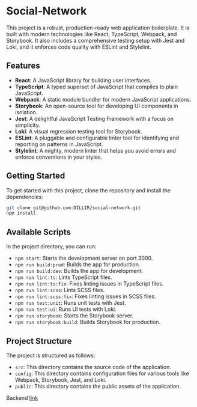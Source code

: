 # Social-Network

This project is a robust, production-ready web application boilerplate. It is built with modern technologies like React, TypeScript, Webpack, and Storybook. It also includes a comprehensive testing setup with Jest and Loki, and it enforces code quality with ESLint and Stylelint.

## Features

- **React**: A JavaScript library for building user interfaces.
- **TypeScript**: A typed superset of JavaScript that compiles to plain JavaScript.
- **Webpack**: A static module bundler for modern JavaScript applications.
- **Storybook**: An open-source tool for developing UI components in isolation.
- **Jest**: A delightful JavaScript Testing Framework with a focus on simplicity.
- **Loki**: A visual regression testing tool for Storybook.
- **ESLint**: A pluggable and configurable linter tool for identifying and reporting on patterns in JavaScript.
- **Stylelint**: A mighty, modern linter that helps you avoid errors and enforce conventions in your styles.

## Getting Started

To get started with this project, clone the repository and install the dependencies:

```sh
git clone git@github.com:DILLIR/social-network.git
npm install
```
## Available Scripts

In the project directory, you can run:

- `npm start`: Starts the development server on port 3000.
- `npm run build:prod`: Builds the app for production.
- `npm run build:dev`: Builds the app for development.
- `npm run lint:ts`: Lints TypeScript files.
- `npm run lint:ts:fix`: Fixes linting issues in TypeScript files.
- `npm run lint:scss`: Lints SCSS files.
- `npm run lint:scss:fix`: Fixes linting issues in SCSS files.
- `npm run test:unit`: Runs unit tests with Jest.
- `npm run test:ui`: Runs UI tests with Loki.
- `npm run storybook`: Starts the Storybook server.
- `npm run storybook:build`: Builds Storybook for production.

## Project Structure

The project is structured as follows:

- `src`: This directory contains the source code of the application.
- `config`: This directory contains configuration files for various tools like Webpack, Storybook, Jest, and Loki.
- `public`: This directory contains the public assets of the application.

Backend [link](https://social-network-backend-phi.vercel.app/)
